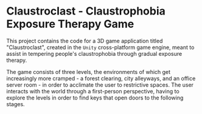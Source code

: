 # Claustroclast - Claustrophobia Exposure Therapy Game

This project contains the code for a 3D game application titled "Claustroclast", created in the `Unity` cross-platform game engine, meant to assist in tempering people's claustrophobia through gradual exposure therapy. 

The game consists of three levels, the environments of which get increasingly more cramped - a forest clearing, city alleyways, and an office server room - in order to acclimate the user to restrictive spaces. The user interacts with the world through a first-person perspective, having to explore the levels in order to find keys that open doors to the following stages.
